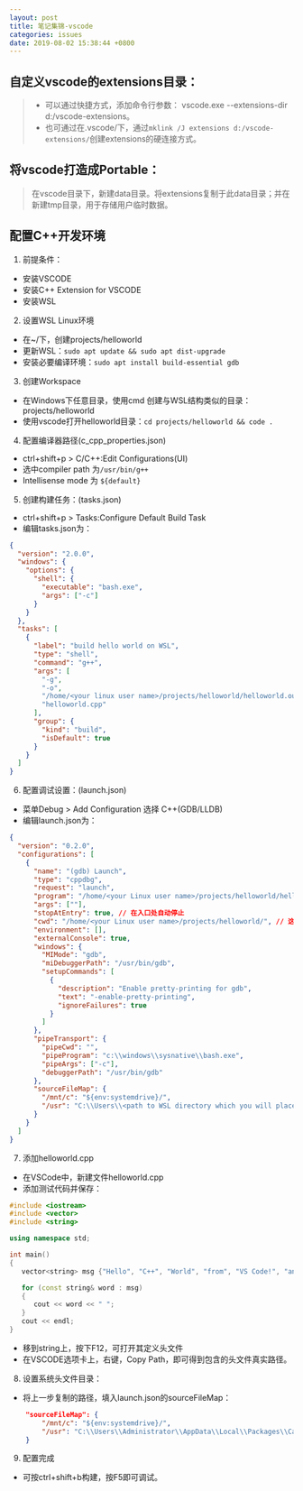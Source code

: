 ```yaml
---
layout: post
title: 笔记集锦-vscode
categories: issues
date: 2019-08-02 15:38:44 +0800
---
```


## 自定义vscode的extensions目录：
> * 可以通过快捷方式，添加命令行参数： vscode.exe --extensions-dir d:/vscode-extensions。
> * 也可通过在.vscode/下，通过`mklink /J extensions d:/vscode-extensions/`创建extensions的硬连接方式。

## 将vscode打造成Portable：
> 在vscode目录下，新建data目录。将extensions复制于此data目录；并在新建tmp目录，用于存储用户临时数据。

## 配置C++开发环境
1. 前提条件：
- 安装VSCODE
- 安装C++ Extension for VSCODE
- 安装WSL

2. 设置WSL Linux环境
- 在~/下，创建projects/helloworld
- 更新WSL：`sudo apt update && sudo apt dist-upgrade`
- 安装必要编译环境：`sudo apt install build-essential gdb`

3. 创建Workspace
- 在Windows下任意目录，使用cmd 创建与WSL结构类似的目录：projects/helloworld
- 使用vscode打开helloworld目录：`cd projects/helloworld && code .`

4. 配置编译器路径(c_cpp_properties.json)
- ctrl+shift+p > C/C++:Edit Configurations(UI)
- 选中compiler path 为`/usr/bin/g++`
- Intellisense mode 为 `${default}`

5. 创建构建任务：(tasks.json)
- ctrl+shift+p > Tasks:Configure Default Build Task
- 编辑tasks.json为：
```json
{
  "version": "2.0.0",
  "windows": {
    "options": {
      "shell": {
        "executable": "bash.exe",
        "args": ["-c"]
      }
    }
  },
  "tasks": [
    {
      "label": "build hello world on WSL",
      "type": "shell",
      "command": "g++",
      "args": [
        "-g",
        "-o",
        "/home/<your linux user name>/projects/helloworld/helloworld.out",
        "helloworld.cpp"
      ],
      "group": {
        "kind": "build",
        "isDefault": true
      }
    }
  ]
}
```

6. 配置调试设置：(launch.json)
- 菜单Debug > Add Configuration 选择 C++(GDB/LLDB)
- 编辑launch.json为：
``` json 
{
  "version": "0.2.0",
  "configurations": [
    {
      "name": "(gdb) Launch",
      "type": "cppdbg",
      "request": "launch",
      "program": "/home/<your Linux user name>/projects/helloworld/helloworld.out", // 这里是WSL中的目录
      "args": [""],
      "stopAtEntry": true, // 在入口处自动停止
      "cwd": "/home/<your Linux user name>/projects/helloworld/", // 这里是WSL中的目录
      "environment": [],
      "externalConsole": true,
      "windows": {
        "MIMode": "gdb",
        "miDebuggerPath": "/usr/bin/gdb",
        "setupCommands": [
          {
            "description": "Enable pretty-printing for gdb",
            "text": "-enable-pretty-printing",
            "ignoreFailures": true
          }
        ]
      },
      "pipeTransport": {
        "pipeCwd": "",
        "pipeProgram": "c:\\windows\\sysnative\\bash.exe",
        "pipeArgs": ["-c"],
        "debuggerPath": "/usr/bin/gdb"
      },
      "sourceFileMap": {
        "/mnt/c": "${env:systemdrive}/",
        "/usr": "C:\\Users\\<path to WSL directory which you will place here later>" // 这里的实际目录，会在接下来的步骤再设置
      }
    }
  ]
}

```

7. 添加helloworld.cpp
- 在VSCode中，新建文件helloworld.cpp
- 添加测试代码并保存：
``` cpp
#include <iostream>
#include <vector>
#include <string>

using namespace std;

int main()
{
   vector<string> msg {"Hello", "C++", "World", "from", "VS Code!", "and the C++ extension!"};

   for (const string& word : msg)
   {
      cout << word << " ";
   }
   cout << endl;
}
```
- 移到string上，按下F12，可打开其定义头文件
- 在VSCODE选项卡上，右键，Copy Path，即可得到包含的头文件真实路径。

8. 设置系统头文件目录：
- 将上一步复制的路径，填入launch.json的sourceFileMap：
``` json 
    "sourceFileMap": {
        "/mnt/c": "${env:systemdrive}/",
        "/usr": "C:\\Users\\Administrator\\AppData\\Local\\Packages\\CanonicalGroupLimited.UbuntuonWindows_79rhkp1fndgsc\\LocalState\\rootfs\\usr\\"
    }
```

9. 配置完成
- 可按ctrl+shift+b构建，按F5即可调试。